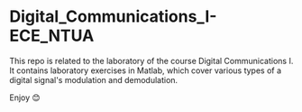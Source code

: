 # Digital_Communications_I-ECE_NTUA

This repo is related to the laboratory of the course Digital Communications I. 
It contains laboratory exercises in Matlab, which cover various types of a digital signal's modulation and demodulation.

Enjoy 😊
